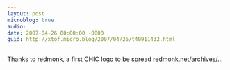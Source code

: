 ```yaml
---
layout: post
microblog: true
audio: 
date: 2007-04-26 00:00:00 -0000
guid: http://xtof.micro.blog/2007/04/26/t40911432.html
---
```

Thanks to redmonk, a first CHIC logo to be spread [redmonk.net/archives/...](http://redmonk.net/archives/2007/04/26/chic/)
